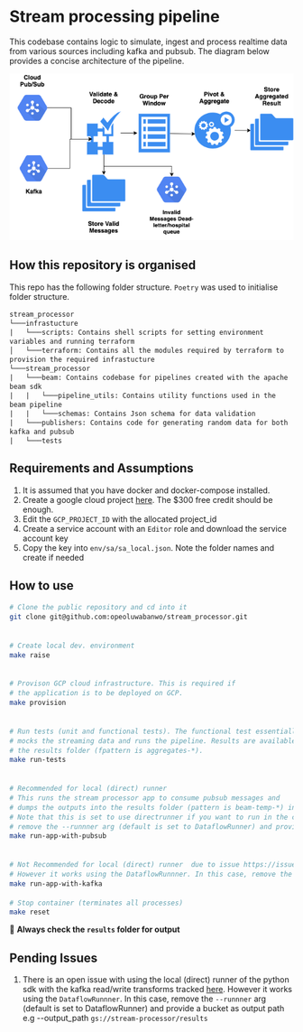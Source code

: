 # Stream processing pipeline

This codebase contains logic to simulate, ingest and process realtime data from various sources including kafka and pubsub. The diagram below provides a concise architecture of the pipeline.

![architecture](stream_processor.png)

## How this repository is organised

This repo has the following folder structure. `Poetry` was used to initialise folder structure.

```text
stream_processor
└───infrastucture
|   └───scripts: Contains shell scripts for setting environment variables and running terraform
│   └───terraform: Contains all the modules required by terraform to provision the required infrastucture
└───stream_processor
|   └───beam: Contains codebase for pipelines created with the apache beam sdk
|   |   └───pipeline_utils: Contains utility functions used in the beam pipeline
|   |   └───schemas: Contains Json schema for data validation
|   └───publishers: Contains code for generating random data for both kafka and pubsub
|   └───tests
```
## Requirements and Assumptions
1. It is assumed that you have docker and docker-compose installed.
2. Create a google cloud project [here](https://cloud.google.com/free). The $300 free credit should be enough.
3. Edit the `GCP_PROJECT_ID` with the allocated project_id
4. Create a service account with an `Editor` role and download the service account key
5. Copy the key into `env/sa/sa_local.json`. Note the folder names and create if needed

## How to use
```bash
# Clone the public repository and cd into it
git clone git@github.com:opeoluwabanwo/stream_processor.git


# Create local dev. environment
make raise


# Provison GCP cloud infrastructure. This is required if
# the application is to be deployed on GCP.
make provision


# Run tests (unit and functional tests). The functional test essentially
# mocks the streaming data and runs the pipeline. Results are available in
# the results folder (fpattern is aggregates-*).
make run-tests


# Recommended for local (direct) runner
# This runs the stream processor app to consume pubsub messages and
# dumps the outputs into the results folder (pattern is beam-temp-*) in the root directory.
# Note that this is set to use directrunner if you want to run in the cloud
# remove the --runnner arg (default is set to DataflowRunner) and provide a bucket as # output path e.g --output_path gs://stream-processor/results.
make run-app-with-pubsub


# Not Recommended for local (direct) runner  due to issue https://issues.apache.org/jira/browse/BEAM-11991
# However it works using the DataflowRunnner. In this case, remove the --runnner arg (default is set to DataflowRunner) and provide a bucket as output path e.g --output_path gs://stream-processor/results
make run-app-with-kafka

# Stop container (terminates all processes)
make reset
```
📢 **Always check the `results` folder for output**

## Pending Issues
1. There is an open issue with using the local (direct) runner of the python sdk with the kafka read/write transforms tracked [here](https://issues.apache.org/jira/browse/BEAM-11991). However it works using the `DataflowRunnner`. In this case, remove the `--runnner` arg (default is set to DataflowRunner) and provide a bucket as output path e.g --output_path `gs://stream-processor/results`
